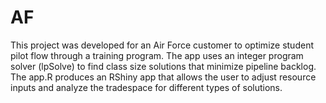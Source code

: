 # AF
This project was developed for an Air Force customer to optimize student pilot flow through a training program.  The app uses an integer program solver (lpSolve) to find class size solutions that minimize pipeline backlog.  The app.R produces an RShiny app that allows the user to adjust resource inputs and analyze the tradespace for different types of solutions.
